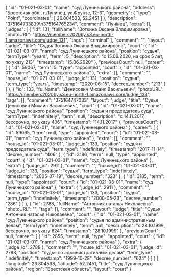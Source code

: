 {
    "id": "01-021-03-01",
    "name": "суд Лунинецкого района",
    "address": "Брестская обл., г.Лунинец, ул.Фрунзе, 12-3",
    "geometry": {
        "type": "Point",
        "coordinates": [
            26.804533,
            52.2451
        ]
    },
    "description": "375164733839\n375164765234",
    "comment": "Лунінец",
    "extra": [],
    "judges": [
        {
            "id": 131,
            "fullName": "Зоткина Оксана Владимировна",
            "photoURL": "https://members2020by.s3.eu-north-1.amazonaws.com/judge_131",
            "tags": [
                "criminal"
            ],
            "comment": "",
            "layout": "judge",
            "title": "Судья Зоткина Оксана Владимировна",
            "court": {
                "id": "01-021-03-01",
                "name": "суд Лунинецкого района",
                "position": "судья",
                "termType": "years",
                "term": 5,
                "description": "c 15.06.2020, на срок 5 лет, по указу 213",
                "timestamp": "15.06.2020"
            },
            "previousCourt": null,
            "career": [
                {
                    "id": 59067,
                    "term": 5,
                    "type": "appointed",
                    "court": {
                        "id": "01-021-03-01",
                        "name": "суд Лунинецкого района"
                    },
                    "extra": [],
                    "comment": "",
                    "house_id": "01-021-03-01",
                    "judge_id": 131,
                    "position": "судья",
                    "term_type": "years",
                    "timestamp": "2020-06-15",
                    "decree_number": "213"
                }
            ]
        },
        {
            "id": 133,
            "fullName": "Денисович Михаил Васильевич",
            "photoURL": "https://members2020by.s3.eu-north-1.amazonaws.com/judge_133",
            "tags": [],
            "comment": "375164747033",
            "layout": "judge",
            "title": "Судья Денисович Михаил Васильевич",
            "court": {
                "id": "01-021-03-01",
                "name": "суд Лунинецкого района",
                "position": "судья и председатель суда",
                "termType": "indefinitely",
                "term": null,
                "description": "c 14.11.2017, бессрочно, по указу 406",
                "timestamp": "14.11.2017"
            },
            "previousCourt": {
                "id": "01-021-03-01",
                "name": "суд Лунинецкого района"
            },
            "career": [
                {
                    "id": 59065,
                    "term": null,
                    "type": "appointed",
                    "court": {
                        "id": "01-021-03-01",
                        "name": "суд Лунинецкого района"
                    },
                    "extra": [],
                    "comment": "",
                    "house_id": "01-021-03-01",
                    "judge_id": 133,
                    "position": "судья и председатель суда",
                    "term_type": "indefinitely",
                    "timestamp": "2017-11-14",
                    "decree_number": "406"
                },
                {
                    "id": 3186,
                    "term": null,
                    "type": "appointed",
                    "court": {
                        "id": "01-021-03-01",
                        "name": "суд Лунинецкого района"
                    },
                    "extra": {
                        "judge_id": 2911
                    },
                    "comment": "",
                    "house_id": "01-021-03-01",
                    "judge_id": 133,
                    "position": "судья",
                    "term_type": "indefinitely",
                    "timestamp": "2005-07-19",
                    "decree_number": "323"
                },
                {
                    "id": 3185,
                    "term": null,
                    "type": "appointed",
                    "court": {
                        "id": "01-021-03-01",
                        "name": "суд Лунинецкого района"
                    },
                    "extra": {
                        "judge_id": 2911
                    },
                    "comment": "",
                    "house_id": "01-021-03-01",
                    "judge_id": 133,
                    "position": "судья",
                    "term_type": "indefinitely",
                    "timestamp": "2000-05-23",
                    "decree_number": "286"
                }
            ]
        },
        {
            "id": 2788,
            "fullName": "Антончик наталья Николаевна",
            "photoURL": "",
            "tags": [],
            "comment": "",
            "layout": "judge",
            "title": "Судья Антончик наталья Николаевна",
            "court": {
                "id": "01-021-03-01",
                "name": "суд Лунинецкого района",
                "position": "судья по административным делам",
                "termType": "indefinitely",
                "term": null,
                "description": "c 28.10.1999, бессрочно, по указу 624",
                "timestamp": "28.10.1999"
            },
            "previousCourt": null,
            "career": [
                {
                    "id": 2855,
                    "term": null,
                    "type": "appointed",
                    "court": {
                        "id": "01-021-03-01",
                        "name": "суд Лунинецкого района"
                    },
                    "extra": {
                        "judge_id": 2788
                    },
                    "comment": "",
                    "house_id": "01-021-03-01",
                    "judge_id": 2788,
                    "position": "судья по административным делам",
                    "term_type": "indefinitely",
                    "timestamp": "1999-10-28",
                    "decree_number": "624"
                }
            ]
        }
    ],
    "longitude": 26.804533,
    "latitude": 52.2451,
    "title": "суд Лунинецкого района",
    "region": "Брестская область",
    "layout": "court"
}